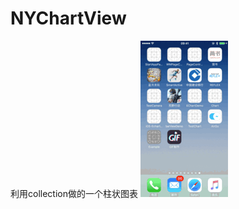 # NYChartView
利用collection做的一个柱状图表
![image](https://github.com/JanyGee/NYChartView/blob/master/qq.gif)
